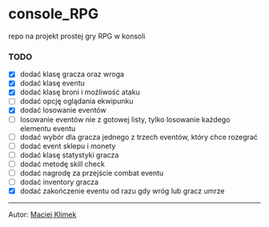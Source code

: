 # console_RPG
repo na projekt prostej gry RPG w konsoli

### TODO
- [X] dodać klasę gracza oraz wroga
- [X] dodać klasę eventu
- [X] dodać klasę broni i możliwość ataku
- [ ] dodać opcję oglądania ekwipunku
- [X] dodać losowanie eventów
- [ ] losowanie eventów nie z gotowej listy, tylko losowanie każdego elementu eventu
- [ ] dodać wybór dla gracza jednego z trzech eventów, który chce rozegrać
- [ ] dodać event sklepu i monety
- [ ] dodać klasę statystyki gracza
- [ ] dodać metodę skill check
- [ ] dodać nagrodę za przejście combat eventu
- [ ] dodać inventory gracza
- [X] dodać zakończenie eventu od razu gdy wróg lub gracz umrze

---
Autor: [Maciej Klimek](https://github.com/mklimek00)